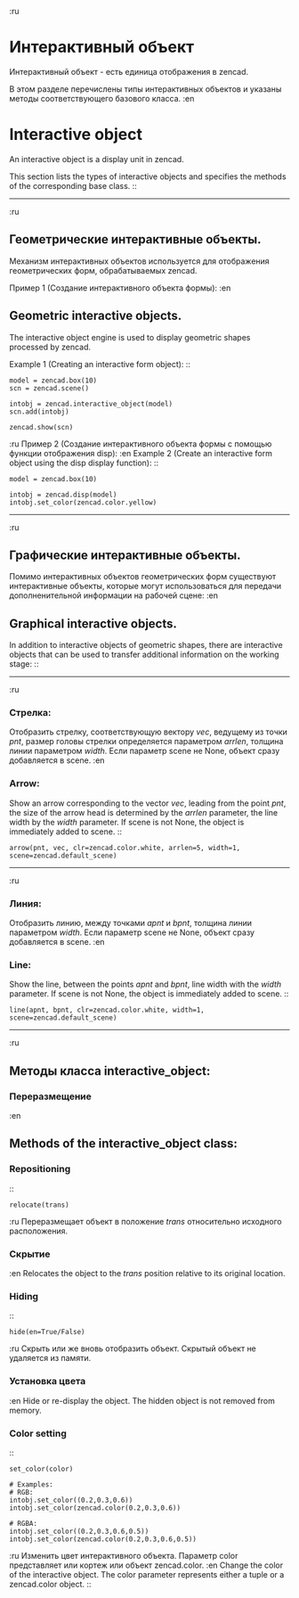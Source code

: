 :ru
# Интерактивный объект

Интерактивный объект - есть единица отображения в zencad.

В этом разделе перечислены типы интерактивных объектов и указаны методы соответствующего базового класса.
:en
# Interactive object

An interactive object is a display unit in zencad.

This section lists the types of interactive objects and specifies the methods of the corresponding base class. 
::

----------------------------------------------
:ru
## Геометрические интерактивные объекты.
Механизм интерактивных объектов используется для отображения геометрических форм, обрабатываемых zencad.

Пример 1 (Создание интерактивного объекта формы):
:en
## Geometric interactive objects.
The interactive object engine is used to display geometric shapes processed by zencad.

Example 1 (Creating an interactive form object): 
::
```python3
model = zencad.box(10)
scn = zencad.scene()

intobj = zencad.interactive_object(model) 
scn.add(intobj)

zencad.show(scn)
```

:ru
Пример 2 (Создание интерактивного объекта формы с помощью функции отображения disp):
:en
Example 2 (Create an interactive form object using the disp display function): 
::
```python3
model = zencad.box(10)

intobj = zencad.disp(model)
intobj.set_color(zencad.color.yellow)
```

---------------------------------------
:ru
## Графические интерактивные объекты.
Помимо интерактивных объектов геометрических форм существуют интерактивные объекты, которые могут использоваться для передачи дополненительной информации на рабочей сцене:
:en
## Graphical interactive objects.
In addition to interactive objects of geometric shapes, there are interactive objects that can be used to transfer additional information on the working stage: 
::

---
:ru
### Стрелка:

Отобразить стрелку, соответствующую вектору _vec_, ведущему из точки _pnt_, размер головы стрелки определяется параметром _arrlen_, толщина линии параметром _width_.
Если параметр scene не None, объект сразу добавляется в scene.
:en
### Arrow:

Show an arrow corresponding to the vector _vec_, leading from the point _pnt_, the size of the arrow head is determined by the _arrlen_ parameter, the line width by the _width_ parameter.
If scene is not None, the object is immediately added to scene. 
::

```python3
arrow(pnt, vec, clr=zencad.color.white, arrlen=5, width=1, scene=zencad.default_scene)
```

---
:ru
### Линия:
Отобразить линию, между точками _apnt_ и _bpnt_, толщина линии параметром _width_.
Если параметр scene не None, объект сразу добавляется в scene.
:en
### Line:
Show the line, between the points _apnt_ and _bpnt_, line width with the _width_ parameter.
If scene is not None, the object is immediately added to scene. 
::

```python3
line(apnt, bpnt, clr=zencad.color.white, width=1, scene=zencad.default_scene)
```

----------------------------------
:ru
## Методы класса interactive_object:

### Переразмещение  
:en
## Methods of the interactive_object class:

### Repositioning 
::
```python3
relocate(trans)
```
:ru
Переразмещает объект в положение _trans_ относительно исходного расположения. 

### Скрытие
:en
Relocates the object to the _trans_ position relative to its original location.

### Hiding 
::
```python3
hide(en=True/False)
```
:ru
Скрыть или же вновь отобразить объект. Скрытый объект не удаляется из памяти.

### Установка цвета
:en
Hide or re-display the object. The hidden object is not removed from memory.

### Color setting 
::
```python3
set_color(color)

# Examples:
# RGB:
intobj.set_color((0.2,0.3,0.6))
intobj.set_color(zencad.color(0.2,0.3,0.6))

# RGBA:
intobj.set_color((0.2,0.3,0.6,0.5))
intobj.set_color(zencad.color(0.2,0.3,0.6,0.5))
```
:ru
Изменить цвет интерактивного объекта. 
Параметр color представляет или кортеж или объект zencad.color.
:en
Change the color of the interactive object.
The color parameter represents either a tuple or a zencad.color object. 
::
